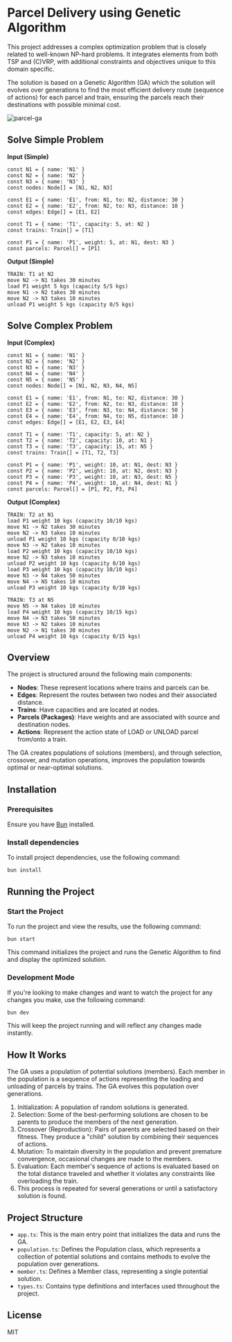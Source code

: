 # Parcel Delivery using Genetic Algorithm

This project addresses a complex optimization problem that is closely related to well-known NP-hard problems. It integrates elements from both TSP and (C)VRP, with additional constraints and objectives unique to this domain specific.

The solution is based on a Genetic Algorithm (GA) which the solution will evolves over generations to find the most efficient delivery route (sequence of actions) for each parcel and train, ensuring the parcels reach their destinations with possible minimal cost.

![parcel-ga](https://github.com/phureewat29/parcel-delivery-ga/assets/2357480/ad2c5726-32aa-49ba-a6a3-c34a8e1719e3)

## Solve Simple Problem
**Input (Simple)**
```
const N1 = { name: 'N1' }
const N2 = { name: 'N2' }
const N3 = { name: 'N3' }
const nodes: Node[] = [N1, N2, N3]

const E1 = { name: 'E1', from: N1, to: N2, distance: 30 }
const E2 = { name: 'E2', from: N2, to: N3, distance: 10 }
const edges: Edge[] = [E1, E2]

const T1 = { name: 'T1', capacity: 5, at: N2 }
const trains: Train[] = [T1]

const P1 = { name: 'P1', weight: 5, at: N1, dest: N3 }
const parcels: Parcel[] = [P1]
```

**Output (Simple)**
```
TRAIN: T1 at N2
move N2 -> N1 takes 30 minutes
load P1 weight 5 kgs (capacity 5/5 kgs)
move N1 -> N2 takes 30 minutes
move N2 -> N3 takes 10 minutes
unload P1 weight 5 kgs (capacity 0/5 kgs)
```
## Solve Complex Problem

**Input (Complex)**
```
const N1 = { name: 'N1' }
const N2 = { name: 'N2' }
const N3 = { name: 'N3' }
const N4 = { name: 'N4' }
const N5 = { name: 'N5' }
const nodes: Node[] = [N1, N2, N3, N4, N5]

const E1 = { name: 'E1', from: N1, to: N2, distance: 30 }
const E2 = { name: 'E2', from: N2, to: N3, distance: 10 }
const E3 = { name: 'E3', from: N3, to: N4, distance: 50 }
const E4 = { name: 'E4', from: N4, to: N5, distance: 10 }
const edges: Edge[] = [E1, E2, E3, E4]

const T1 = { name: 'T1', capacity: 5, at: N2 }
const T2 = { name: 'T2', capacity: 10, at: N1 }
const T3 = { name: 'T3', capacity: 15, at: N5 }
const trains: Train[] = [T1, T2, T3]

const P1 = { name: 'P1', weight: 10, at: N1, dest: N3 }
const P2 = { name: 'P2', weight: 10, at: N2, dest: N3 }
const P3 = { name: 'P3', weight: 10, at: N3, dest: N5 }
const P4 = { name: 'P4', weight: 10, at: N4, dest: N1 }
const parcels: Parcel[] = [P1, P2, P3, P4]
```

**Output (Complex)**
```
TRAIN: T2 at N1
load P1 weight 10 kgs (capacity 10/10 kgs)
move N1 -> N2 takes 30 minutes
move N2 -> N3 takes 10 minutes
unload P1 weight 10 kgs (capacity 0/10 kgs)
move N3 -> N2 takes 10 minutes
load P2 weight 10 kgs (capacity 10/10 kgs)
move N2 -> N3 takes 10 minutes
unload P2 weight 10 kgs (capacity 0/10 kgs)
load P3 weight 10 kgs (capacity 10/10 kgs)
move N3 -> N4 takes 50 minutes
move N4 -> N5 takes 10 minutes
unload P3 weight 10 kgs (capacity 0/10 kgs)

TRAIN: T3 at N5
move N5 -> N4 takes 10 minutes
load P4 weight 10 kgs (capacity 10/15 kgs)
move N4 -> N3 takes 50 minutes
move N3 -> N2 takes 10 minutes
move N2 -> N1 takes 30 minutes
unload P4 weight 10 kgs (capacity 0/15 kgs)
```

## Overview

The project is structured around the following main components:

- **Nodes**: These represent locations where trains and parcels can be.
- **Edges**: Represent the routes between two nodes and their associated distance.
- **Trains**: Have capacities and are located at nodes.
- **Parcels (Packages)**: Have weights and are associated with source and destination nodes.
- **Actions**: Represent the action state of LOAD or UNLOAD parcel from/onto a train.

The GA creates populations of solutions (members), and through selection, crossover, and mutation operations, improves the population towards optimal or near-optimal solutions.

## Installation

### Prerequisites
Ensure you have [Bun](https://bun.sh/) installed.

### Install dependencies
To install project dependencies, use the following command:
```
bun install
```

## Running the Project
### Start the Project
To run the project and view the results, use the following command:

```
bun start
```
This command initializes the project and runs the Genetic Algorithm to find and display the optimized solution.

### Development Mode
If you're looking to make changes and want to watch the project for any changes you make, use the following command:
```
bun dev
```
This will keep the project running and will reflect any changes made instantly.

## How It Works
The GA uses a population of potential solutions (members). Each member in the population is a sequence of actions representing the loading and unloading of parcels by trains. The GA evolves this population over generations.

1. Initialization: A population of random solutions is generated.
2. Selection: Some of the best-performing solutions are chosen to be parents to produce the members of the next generation.
3. Crossover (Reproduction): Pairs of parents are selected based on their fitness. They produce a "child" solution by combining their sequences of actions.
4. Mutation: To maintain diversity in the population and prevent premature convergence, occasional changes are made to the members.
5. Evaluation: Each member's sequence of actions is evaluated based on the total distance traveled and whether it violates any constraints like overloading the train.
6. This process is repeated for several generations or until a satisfactory solution is found.

## Project Structure
* `app.ts`: This is the main entry point that initializes the data and runs the GA.
* `population.ts`: Defines the Population class, which represents a collection of potential solutions and contains methods to evolve the population over generations.
* `member.ts`: Defines a Member class, representing a single potential solution.
* `types.ts`: Contains type definitions and interfaces used throughout the project.

## License
MIT
